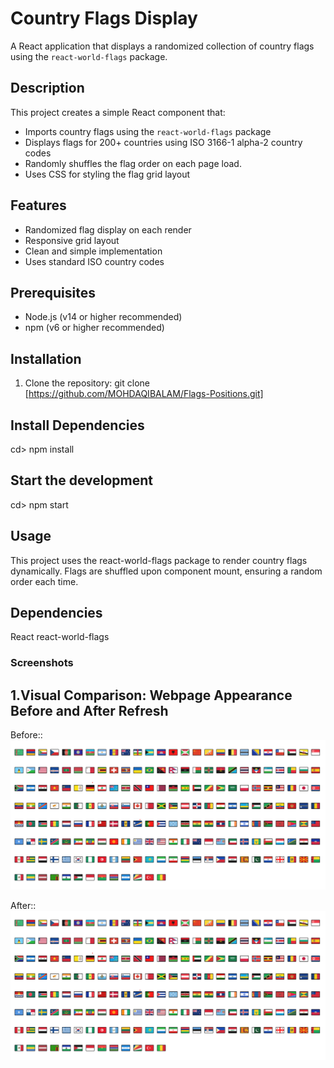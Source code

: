 # Country Flags Display

A React application that displays a randomized collection of country flags using the `react-world-flags` package.

## Description

This project creates a simple React component that:
- Imports country flags using the `react-world-flags` package
- Displays flags for 200+ countries using ISO 3166-1 alpha-2 country codes
- Randomly shuffles the flag order on each page load.
- Uses CSS for styling the flag grid layout

## Features

- Randomized flag display on each render
- Responsive grid layout
- Clean and simple implementation
- Uses standard ISO country codes

## Prerequisites

- Node.js (v14 or higher recommended)
- npm (v6 or higher recommended)

## Installation

1. Clone the repository: git clone [https://github.com/MOHDAQIBALAM/Flags-Positions.git]

## Install Dependencies

cd> npm install

## Start the development
cd> npm start

## Usage

This project uses the react-world-flags package to render country flags dynamically. Flags are shuffled upon component mount, ensuring a random order each time.

## Dependencies

React
react-world-flags

### Screenshots

## 1.Visual Comparison: Webpage Appearance Before and After Refresh

Before::
![Screenshot 1](https://github.com/MOHDAQIBALAM/Flags-Positions/blob/main/src/assets/screenshot.png)

After::
![Screenshot 2](https://github.com/MOHDAQIBALAM/Flags-Positions/blob/main/src/assets/screenshot.png)